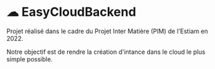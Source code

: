 # ☁ EasyCloudBackend

Projet réalisé dans le cadre du Projet Inter Matière (PIM) de l'Estiam en 2022.

Notre objectif est de rendre la création d'intance dans le cloud le plus simple possible.